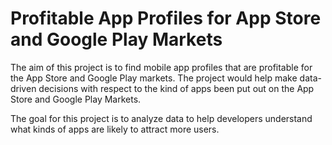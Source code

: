 # Profitable App Profiles for App Store and Google Play Markets

The aim of this project is to find mobile app profiles that are profitable for the App Store and Google Play markets. The project would help make data-driven decisions with respect to the kind of apps been put out on the App Store and Google Play Markets. 

The goal for this project is to analyze data to help developers understand what kinds of apps are likely to attract more users.
